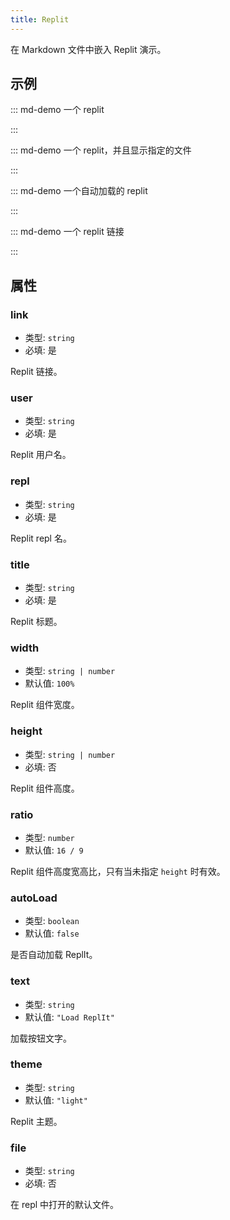 ```yaml
---
title: Replit
---
```


在 Markdown 文件中嵌入 Replit 演示。

<!-- more -->

## 示例

<!-- #region demo -->

::: md-demo 一个 replit

<Replit user="FuckDoctors" repl="Java-Test" />

:::

::: md-demo 一个 replit，并且显示指定的文件

<Replit user="FuckDoctors" repl="Java-Test" file="Main.java" />

:::

::: md-demo 一个自动加载的 replit

<Replit user="FuckDoctors" repl="Java-Test" auto-load />

:::

::: md-demo 一个 replit 链接

<Replit link="https://replit.com/@FuckDoctors/Java-Test" />

:::

<!-- #endregion demo -->

## 属性

### link

- 类型: `string`
- 必填: 是

Replit 链接。

### user

- 类型: `string`
- 必填: 是

Replit 用户名。

### repl

- 类型: `string`
- 必填: 是

Replit repl 名。

### title

- 类型: `string`
- 必填: 是

Replit 标题。

### width

- 类型: `string | number`
- 默认值: `100%`

Replit 组件宽度。

### height

- 类型: `string | number`
- 必填: 否

Replit 组件高度。

### ratio

- 类型: `number`
- 默认值: `16 / 9`

Replit 组件高度宽高比，只有当未指定 `height` 时有效。

### autoLoad

- 类型: `boolean`
- 默认值: `false`

是否自动加载 ReplIt。

### text

- 类型: `string`
- 默认值: `"Load ReplIt"`

加载按钮文字。

### theme

- 类型: `string`
- 默认值: `"light"`

Replit 主题。

### file

- 类型: `string`
- 必填: 否

在 repl 中打开的默认文件。
